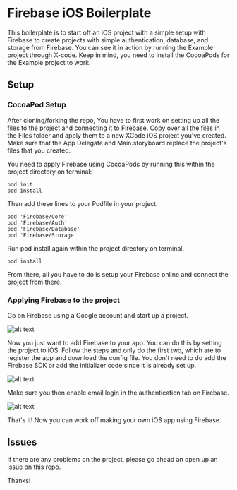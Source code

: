 # Firebase iOS Boilerplate

This boilerplate is to start off an iOS project with a simple setup with Firebase to create projects with simple authentication, database, and storage from Firebase. You can see it in action by running the Example project through X-code. Keep in mind, you need to install the CocoaPods for the Example project to work.

## Setup

### CocoaPod Setup

After cloning/forking the repo, You have to first work on setting up all the files to the project and connecting it to Firebase. Copy over all the files in the Files folder and apply them to a new XCode iOS project you've created. Make sure that the App Delegate and Main.storyboard replace the project's files that you created.

You need to apply Firebase using CocoaPods by running this within the project directory on terminal:
```
pod init
pod install
```
Then add these lines to your Podfile in your project.
```
pod 'Firebase/Core'
pod 'Firebase/Auth'
pod 'Firebase/Database'
pod 'Firebase/Storage'
```
Run pod install again within the project directory on terminal.
```
pod install
```
From there, all you have to do is setup your Firebase online and connect the project from there.

### Applying Firebase to the project

Go on Firebase using a Google account and start up a project. 

![alt text](https://cdn.rawgit.com/MakeSchool-Tutorials/Makestagram-Swift-V3/e3d3d494c07f3e0ec8b1600257166d2d6b1a313e/P01-Intro-To-Firebase/assets/02_empty_firebase_console.png)

Now you just want to add Firebase to your app. You can do this by setting the project to iOS. Follow the steps and only do the first two, which are to register the app and download the config file. You don't need to do add the Firebase SDK or add the initializer code since it is already set up. 

![alt text](https://cdn.rawgit.com/MakeSchool-Tutorials/Makestagram-Swift-V3/e3d3d494c07f3e0ec8b1600257166d2d6b1a313e/P01-Intro-To-Firebase/assets/05_initial_project_overview.png)

Make sure you then enable email login in the authentication tab on Firebase.

![alt text](http://i.imgur.com/98Ign92.png)

That's it! Now you can work off making your own iOS app using Firebase.

## Issues

If there are any problems on the project, please go ahead an open up an issue on this repo.

Thanks!

